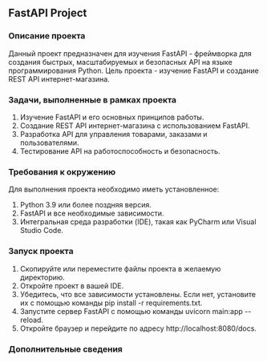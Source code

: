 ## FastAPI Project

### Описание проекта

Данный проект предназначен для изучения FastAPI - фреймворка для создания быстрых, масштабируемых и безопасных API на
языке программирования Python. Цель проекта - изучение FastAPI и создание REST API интернет-магазина.

### Задачи, выполненные в рамках проекта

1. Изучение FastAPI и его основных принципов работы.
2. Создание REST API интернет-магазина с использованием FastAPI.
3. Разработка API для управления товарами, заказами и пользователями.
4. Тестирование API на работоспособность и безопасность.

### Требования к окружению

Для выполнения проекта необходимо иметь установленное:

1. Python 3.9 или более поздняя версия.
2. FastAPI и все необходимые зависимости.
3. Интегральная среда разработки (IDE), такая как PyCharm или Visual Studio Code.

### Запуск проекта

1. Скопируйте или переместите файлы проекта в желаемую директорию.
2. Откройте проект в вашей IDE.
3. Убедитесь, что все зависимости установлены. Если нет, установите их с помощью команды pip install -r
   requirements.txt.
4. Запустите сервер FastAPI с помощью команды uvicorn main:app --reload.
5. Откройте браузер и перейдите по адресу http://localhost:8080/docs.

### Дополнительные сведения

###
